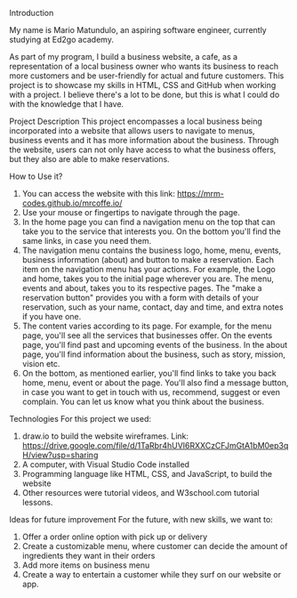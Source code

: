 Introduction

My name is Mario Matundulo, an aspiring software engineer, currently studying at Ed2go academy.

As part of my program, I build a business website, a cafe, as a representation of a local business owner who wants its business to reach more customers and be user-friendly for actual and future customers. This project is to showcase my skills in HTML, CSS and GitHub when working with a project. I believe there's a lot to be done, but this is what I could do with the knowledge that I have.

Project Description
This project encompasses a local business being incorporated into a website that allows users to navigate to menus, business events and it has more information about the business. Through the website, users can not only have access to what the business offers, but they also are able to make reservations. 

How to Use it?
1. You can access the website with this link: https://mrm-codes.github.io/mrcoffe.io/
2. Use your mouse or fingertips to navigate through the page.
3. In the home page you can find a navigation menu on the top that can take you to the service that interests you. On the bottom you'll find the same links, in case you need them.
4. The navigation menu contains the business logo, home, menu, events, business information (about) and button to make a reservation. Each item on the navigation menu has your actions. For example, the Logo and home, takes you to the initial page wherever you are. The menu, events and about, takes you to its respective pages. The "make a reservation button" provides you with a form with details of your reservation, such as your name, contact, day and time, and extra notes if you have one.
5. The content varies according to its page. For example, for the menu page, you'll see all the services that businesses offer. On the events page, you'll find past and upcoming events of the business. In the about page, you'll find information about the business, such as story, mission, vision etc.
6. On the bottom, as mentioned earlier, you'll find links to take you back home, menu, event or about the page. You'll also find a message button, in case you want to get in touch with us, recommend, suggest or even complain. You can let us know what you think about the business.

Technologies
For this project we used:
1. draw.io to build the website wireframes. Link: https://drive.google.com/file/d/1TaRbr4hUVI6RXXCzCFJmGtA1bM0ep3qH/view?usp=sharing
2. A computer, with Visual Studio Code installed
3. Programming language like HTML, CSS, and JavaScript, to build the website
4. Other resources were tutorial videos, and W3school.com tutorial lessons.

Ideas for future improvement 
For the future, with new skills, we want to:
1. Offer a order online option with pick up or delivery
2. Create a customizable menu, where customer can decide the amount of ingredients they want in their orders
3. Add more items on business menu
4. Create a way to entertain a customer while they surf on our website or app.

